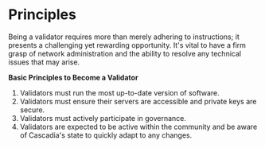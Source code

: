 # Principles

Being a validator requires more than merely adhering to instructions; it presents a challenging yet rewarding opportunity.  It's vital to have a firm grasp of network administration and the ability to resolve any technical issues that may arise.



**Basic Principles to Become a Validator**

1. Validators must run the most up-to-date version of software.
2. Validators must ensure their servers are accessible and private keys are secure.
3. Validators must actively participate in governance.
4. Validators are expected to be active within the community and be aware of Cascadia's state to quickly adapt to any changes.
